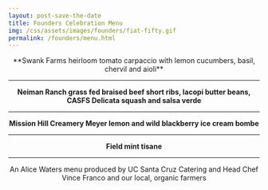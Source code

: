 ```yaml
---
layout: post-save-the-date
title: Founders Celebration Menu
img: /css/assets/images/founders/fiat-fifty.gif
permalink: /founders/menu.html
---
```

<center>
**Swank Farms heirloom tomato carpaccio with lemon cucumbers, basil, chervil and aioli**

***

**Neiman Ranch grass fed braised beef short ribs, Iacopi butter beans, CASFS Delicata squash and salsa verde**

***

**Mission Hill Creamery Meyer lemon and wild blackberry ice cream bombe**

***

**Field mint tisane**

***

An Alice Waters menu produced by UC Santa Cruz Catering and Head Chef Vince Franco and our local, organic farmers
</center>
